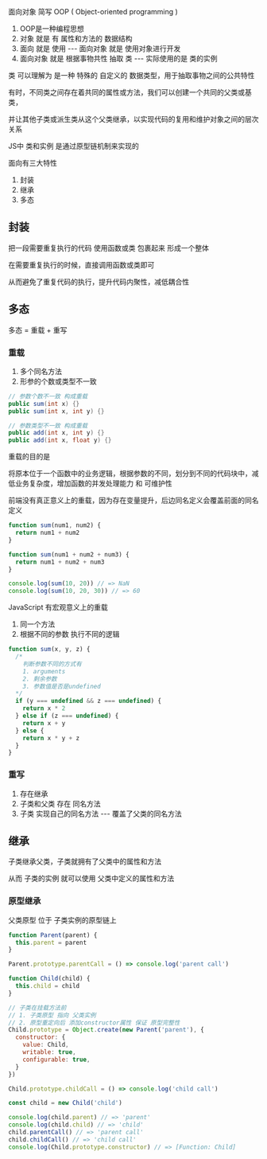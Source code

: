 面向对象 简写 OOP ( Object-oriented programming )

1. OOP是一种编程思想
2. 对象 就是 有 属性和方法的 数据结构
3. 面向 就是 使用 --- 面向对象 就是 使用对象进行开发
4. 面向对象 就是 根据事物共性 抽取 类 --- 实际使用的是 类的实例



类 可以理解为  是一种 特殊的 自定义的 数据类型，用于抽取事物之间的公共特性



有时，不同类之间存在着共同的属性或方法，我们可以创建一个共同的父类或基类，

并让其他子类或派生类从这个父类继承，以实现代码的复用和维护对象之间的层次关系



JS中 类和实例 是通过原型链机制来实现的



面向有三大特性

1. 封装
2. 继承
3. 多态



## 封装

把一段需要重复执行的代码 使用函数或类 包裹起来 形成一个整体

在需要重复执行的时候，直接调用函数或类即可

从而避免了重复代码的执行，提升代码内聚性，减低耦合性



## 多态

多态 = 重载 + 重写



### 重载

1. 多个同名方法
2. 形参的个数或类型不一致

```java
// 参数个数不一致 构成重载
public sum(int x) {}
public sum(int x, int y) {}

// 参数类型不一致 构成重载
public add(int x, int y) {}
public add(int x, float y) {}
```

重载的目的是 

将原本位于一个函数中的业务逻辑，根据参数的不同，划分到不同的代码块中，减低业务复杂度，增加函数的并发处理能力 和 可维护性



前端没有真正意义上的重载，因为存在变量提升，后边同名定义会覆盖前面的同名定义

```js
function sum(num1, num2) {
  return num1 + num2
}

function sum(num1 + num2 + num3) {
  return num1 + num2 + num3
}

console.log(sum(10, 20)) // => NaN
console.log(sum(10, 20, 30)) // => 60
```



JavaScript 有宏观意义上的重载

1. 同一个方法
2. 根据不同的参数 执行不同的逻辑

```js
function sum(x, y, z) {
  /* 
  	判断参数不同的方式有
  	1. arguments
  	2. 剩余参数
  	3. 参数值是否是undefined
  */
  if (y === undefined && z === undefined) {
    return x * 2
  } else if (z === undefined) {
    return x + y
  } else {
    return x * y + z
  }
}
```



### 重写

1. 存在继承
2. 子类和父类 存在 同名方法
3. 子类 实现自己的同名方法 --- 覆盖了父类的同名方法



## 继承

子类继承父类，子类就拥有了父类中的属性和方法

从而 子类的实例 就可以使用 父类中定义的属性和方法



### 原型继承

父类原型 位于 子类实例的原型链上

```js
function Parent(parent) {
  this.parent = parent
}

Parent.prototype.parentCall = () => console.log('parent call')

function Child(child) {
  this.child = child
}

// 子类在挂载方法前
// 1. 子类原型 指向 父类实例
// 2. 原型重定向后 添加constructor属性 保证 原型完整性
Child.prototype = Object.create(new Parent('parent'), {
  constructor: {
    value: Child,
    writable: true,
    configurable: true,
  }
})

Child.prototype.childCall = () => console.log('child call')

const child = new Child('child')

console.log(child.parent) // => 'parent'
console.log(child.child) // => 'child'
child.parentCall() // => 'parent call'
child.childCall() // => 'child call'
console.log(Child.prototype.constructor) // => [Function: Child]
```


